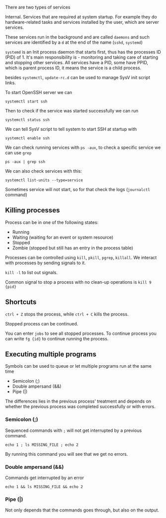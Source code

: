 There are two types of services

Internal. Services that are required at system startup. For example they do hardware-related tasks and services installed by the user, which are server services.

These services run in the background and are called `daemons` and such services are identified by a `d` at the end of the name (`sshd`, `systemd`)

`systemd` is an Init process daemon that starts first, thus has the processes ID (PID) of 1. It's main responsibility is - monitoring and taking care of starting and stopping other services. All services have a PID, some have PPID, which is parent process ID, it means the service is a child process.

besides `systemctl`, `update-rc.d` can be used to manage SysV init script links.

To start OpenSSH server we can

`systemctl start ssh`

Then to check if the service was started successfully we can run

`systemctl status ssh`

We can tell SysV script to tell system to start SSH at startup with

`systemctl enable ssh`

We can check running services with `ps -aux`, to check a specific service we can use `grep` 

`ps -aux | grep ssh`

We can also check services with this:

`systemctl list-units --type=service`

Sometimes service will not start, so for that check the logs (`journalctl` command)

## Killing processes

Process can be in one of the following states:

- Running
- Waiting (waiting for an event or system resource)
- Stopped
- Zombie (stopped but still has an entry in the process table)

Processes can be controlled using `kill`, `pkill`, `pgrep`, `killall`. We interact with processes by sending signals to it.

`kill -l` to list out signals.

Common signal to stop a process with no clean-up operations is `kill 9 {pid}`

## Shortcuts 

`ctrl + Z` stops the process, while `ctrl + C` kills the process.

Stopped process can be continued.

You can enter `jobs` to see all stopped processes. To continue process you can write `fg {id}` to continue running the process.

## Executing multiple programs

Symbols can be used to queue or let multiple programs run at the same time

- Semicolon (;)
- Double ampersand (&&)
- Pipe (|)

The differences lies in the previous process' treatment and depends on whether the previous process was completed successfully or with errors.

### Semicolon (;)

Sequenced commands with `;` will not get interrupted by a previous command.

`echo 1 ; ls MISSING_FILE ; echo 2`

By running this command you will see that we get no errors.

### Double ampersand (&&)

Commands get interrupted by an error

`echo 1 && ls MISSING_FILE && echo 2`

### Pipe (|)

Not only depends that the commands goes through, but also on the output.
